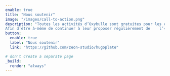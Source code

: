 ```yaml
---
enable: true
title: "Nous soutenir"
image: "/images/call-to-action.png"
description: "Toutes les activités d’Oxybulle sont gratuites pour les enfants.
Afin d’être à-même de continuer à leur proposer régulièrement de    l’« extra» ordinaire, de veiller au suivi et à la coordination des activités mais aussi de former nos volontaires, nous avons besoin de vous. Oxybulle ne bénéficie en effet d’aucun subside récurrent."
button:
  enable: true
  label: "Nous soutenir"
  link: "https://github.com/zeon-studio/hugoplate"

# don't create a separate page
_build:
  render: "always"
---
```

